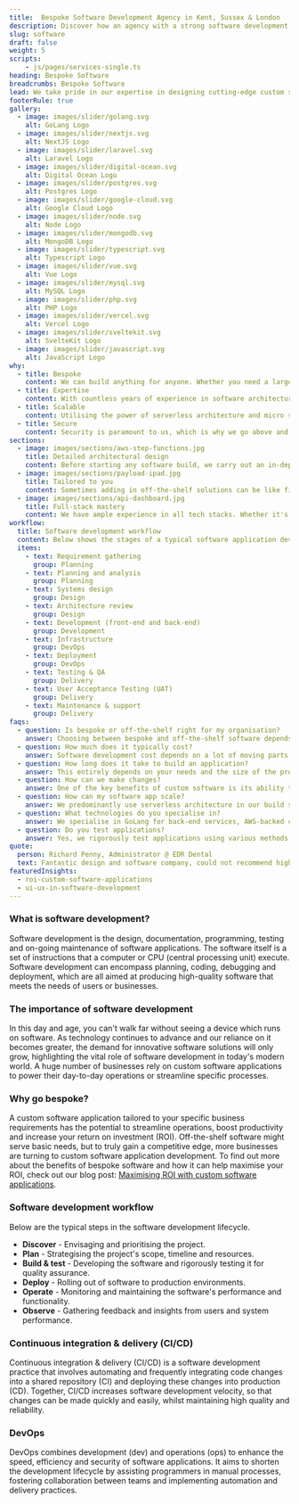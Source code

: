 ```yaml
---
title:  Bespoke Software Development Agency in Kent, Sussex & London
description: Discover how an agency with a strong software development heritage can maximise your ROI with bespoke software applications & development.
slug: software
draft: false
weight: 5
scripts:
    - js/pages/services-single.ts
heading: Bespoke Software
breadcrumbs: Bespoke Software
lead: We take pride in our expertise in designing cutting-edge custom software solutions tailored to our clients' unique needs. Our team is committed to crafting exceptional bespoke software to help enhance your business' productivity and efficiency.
footerRule: true
gallery:
  - image: images/slider/golang.svg
    alt: GoLang Logo
  - image: images/slider/nextjs.svg
    alt: NextJS Logo
  - image: images/slider/laravel.svg
    alt: Laravel Logo
  - image: images/slider/digital-ocean.svg
    alt: Digital Ocean Logo
  - image: images/slider/postgres.svg
    alt: Postgres Logo
  - image: images/slider/google-cloud.svg
    alt: Google Cloud Logo
  - image: images/slider/node.svg
    alt: Node Logo
  - image: images/slider/mongodb.svg
    alt: MongoDB Logo
  - image: images/slider/typescript.svg
    alt: Typescript Logo
  - image: images/slider/vue.svg
    alt: Vue Logo
  - image: images/slider/mysql.svg
    alt: MySQL Logo
  - image: images/slider/php.svg
    alt: PHP Logo
  - image: images/slider/vercel.svg
    alt: Vercel Logo
  - image: images/slider/sveltekit.svg
    alt: SvelteKit Logo
  - image: images/slider/javascript.svg
    alt: JavaScript Logo
why:
  - title: Bespoke
    content: We can build anything for anyone. Whether you need a large scale, enterprise CRM solution or a simple API integration, we can help.
  - title: Expertise
    content: With countless years of experience in software architecture and development, we'll help your business benefit from industry-leading software solutions.
  - title: Scalable
    content: Utilising the power of serverless architecture and micro services, we design systems that can be effortlessly scaled to adapt to your needs.
  - title: Secure
    content: Security is paramount to us, which is why we go above and beyond to ensure your company's data is always secure, safe and backed up.
sections:
  - image: images/sections/aws-step-functions.jpg
    title: Detailed architectural design
    content: Before starting any software build, we carry out an in-depth analysis of the project and have interviews with your team to create clear architectural diagrams detailing various technical components. The emphasis is on accuracy from the outset, instead of revisiting the drawing board.
  - image: images/sections/payload-ipad.jpg
    title: Tailored to you
    content: Sometimes adding in off-the-shelf solutions can be like fitting a round peg in a square hole. By hiring an experienced software agency, you're able to achieve bespoke applications that integrate into your business process in exactly the way you need them to.
  - image: images/sections/api-dashboard.jpg
    title: Full-stack mastery
    content: We have ample experience in all tech stacks. Whether it's fully-fledged, feature-rich front-end web applications, robust back-end systems, or scalable cloud platforms, we ensure your projects are built to last, whilst maximising ROI.
workflow:
  title: Software development workflow
  content: Below shows the stages of a typical software application development timeline, from the initial questionnaire to the delivery of your new software.
  items:
    - text: Requirement gathering
      group: Planning
    - text: Planning and analysis
      group: Planning
    - text: Systems design
      group: Design
    - text: Architecture review
      group: Design
    - text: Development (front-end and back-end)
      group: Development
    - text: Infrastructure
      group: DevOps
    - text: Deployment
      group: DevOps
    - text: Testing & QA
      group: Delivery
    - text: User Acceptance Testing (UAT)
      group: Delivery
    - text: Maintenance & support
      group: Delivery
faqs:
  - question: Is bespoke or off-the-shelf right for my organisation?
    answer: Choosing between bespoke and off-the-shelf software depends on factors like budget, timeline, and specific needs. Bespoke offers tailored solutions but requires time and investment, while off-the-shelf provides quicker implementation at a lower cost but may require additional customization. To truly gain a competitive edge, bespoke software can maximize your ROI.
  - question: How much does it typically cost?
    answer: Software development cost depends on a lot of moving parts and can differ greatly from one project to another. Remember that each software project is different, especially if you have an original idea. We tailor our pricing to accommodate your budget while delivering the best possible outcome for your project.
  - question: How long does it take to build an application?
    answer: This entirely depends on your needs and the size of the project. A timeline is documented as part of a proposal.
  - question: How can we make changes?
    answer: One of the key benefits of custom software is its ability to be scaled and evolve alongside your business. Service level agreements (SLAs) can be implemented to ensure we continually monitor your new application and add any new features you see fit.
  - question: How can my software app scale?
    answer: We predominantly use serverless architecture in our build systems. Serverless architecture enables scalability by automatically managing the allocation of resources in response to demand. This means that as your application experiences increased traffic or workload, additional resources are provisioned dynamically to handle the load, ensuring seamless performance no matter how many users.
  - question: What technologies do you specialise in?
    answer: We specialise in GoLang for back-end services, AWS-backed cloud operations, and SvelteKit as our front-end framework. While we feel this is the most performant stack, we are adaptable to incorporate other technologies based on your project's specific needs.
  - question: Do you test applications?
    answer: Yes, we rigorously test applications using various methods. Unit, contract, integration, and end-to-end testing are among the methodologies we employ to ensure your peace of mind when it comes to software quality and reliability.
quote:
  person: Richard Penny, Administrator @ EDR Dental
  text: Fantastic design and software company, could not recommend highly enough. Very professional service and produced a final product that far exceeded expectations, thank you!
featuredInsights:
  - roi-custom-software-applications
  - ui-ux-in-software-development
---
```


### What is software development?

Software development is the design, documentation, programming, testing and on-going maintenance of software
applications. The software itself is a set of instructions that a computer or CPU (central processing unit) execute.
Software development can encompass planning, coding, debugging and deployment, which are all aimed at producing
high-quality software that meets the needs of users or businesses.

### The importance of software development

In this day and age, you can't walk far without seeing a device which runs on software. As technology continues to
advance and our reliance on it becomes greater, the demand for innovative software solutions will only grow,
highlighting the vital role of software development in today's modern world. A huge number of businesses rely on custom
software applications to power their day-to-day operations or streamline specific processes.

### Why go bespoke?

A custom software application tailored to your specific business requirements has the potential to streamline
operations, boost productivity and increase your return on investment (ROI). Off-the-shelf software might serve basic
needs, but to truly gain a competitive edge, more businesses are turning to custom software application development. To
find out more about the benefits of bespoke software and how it can help maximise your ROI, check out our blog
post: [Maximising ROI with custom software applications](https://ainsley.dev/insights/benefits-of-custom-software-applications/).

### Software development workflow

Below are the typical steps in the software development lifecycle.

- **Discover** - Envisaging and prioritising the project.
- **Plan** - Strategising the project's scope, timeline and resources.
- **Build & test** - Developing the software and rigorously testing it for quality assurance.
- **Deploy** - Rolling out of software to production environments.
- **Operate** - Monitoring and maintaining the software's performance and functionality.
- **Observe** - Gathering feedback and insights from users and system performance.

### Continuous integration & delivery (CI/CD)

Continuous integration & delivery (CI/CD) is a software development practice that involves automating and frequently
integrating code changes into a shared repository (CI) and deploying these changes into production (CD). Together, CI/CD
increases software development velocity, so that changes can be made quickly and easily, whilst maintaining high quality
and reliability.

### DevOps

DevOps combines development (dev) and operations (ops) to enhance the speed, efficiency and security of software
applications. It aims to shorten the development lifecycle by assisting programmers in manual processes, fostering
collaboration between teams and implementing automation and delivery practices.

